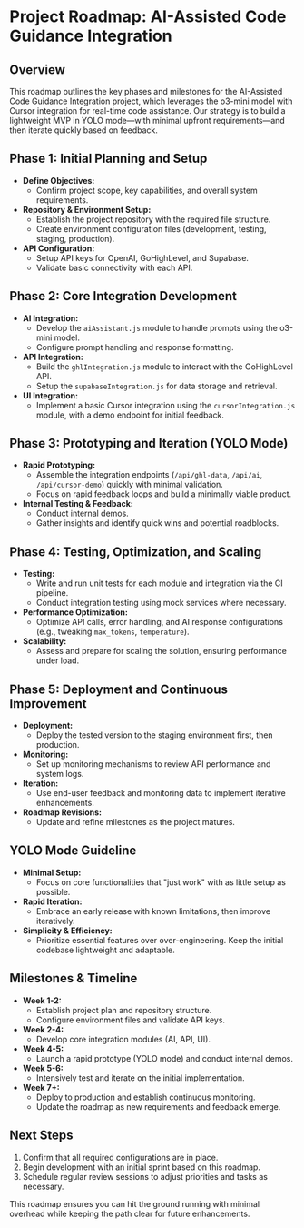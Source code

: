 # Project Roadmap: AI-Assisted Code Guidance Integration

## Overview
This roadmap outlines the key phases and milestones for the AI-Assisted Code Guidance Integration project, which leverages the o3-mini model with Cursor integration for real-time code assistance. Our strategy is to build a lightweight MVP in YOLO mode—with minimal upfront requirements—and then iterate quickly based on feedback.

## Phase 1: Initial Planning and Setup
- **Define Objectives:**  
  - Confirm project scope, key capabilities, and overall system requirements.
- **Repository & Environment Setup:**  
  - Establish the project repository with the required file structure.
  - Create environment configuration files (development, testing, staging, production).
- **API Configuration:**  
  - Setup API keys for OpenAI, GoHighLevel, and Supabase.
  - Validate basic connectivity with each API.

## Phase 2: Core Integration Development
- **AI Integration:**  
  - Develop the `aiAssistant.js` module to handle prompts using the o3-mini model.
  - Configure prompt handling and response formatting.
- **API Integration:**  
  - Build the `ghlIntegration.js` module to interact with the GoHighLevel API.
  - Setup the `supabaseIntegration.js` for data storage and retrieval.
- **UI Integration:**  
  - Implement a basic Cursor integration using the `cursorIntegration.js` module, with a demo endpoint for initial feedback.

## Phase 3: Prototyping and Iteration (YOLO Mode)
- **Rapid Prototyping:**  
  - Assemble the integration endpoints (`/api/ghl-data`, `/api/ai`, `/api/cursor-demo`) quickly with minimal validation.
  - Focus on rapid feedback loops and build a minimally viable product.
- **Internal Testing & Feedback:**  
  - Conduct internal demos.
  - Gather insights and identify quick wins and potential roadblocks.

## Phase 4: Testing, Optimization, and Scaling
- **Testing:**  
  - Write and run unit tests for each module and integration via the CI pipeline.
  - Conduct integration testing using mock services where necessary.
- **Performance Optimization:**  
  - Optimize API calls, error handling, and AI response configurations (e.g., tweaking `max_tokens`, `temperature`).
- **Scalability:**  
  - Assess and prepare for scaling the solution, ensuring performance under load.

## Phase 5: Deployment and Continuous Improvement
- **Deployment:**  
  - Deploy the tested version to the staging environment first, then production.
- **Monitoring:**  
  - Set up monitoring mechanisms to review API performance and system logs.
- **Iteration:**  
  - Use end-user feedback and monitoring data to implement iterative enhancements.
- **Roadmap Revisions:**  
  - Update and refine milestones as the project matures.

## YOLO Mode Guideline
- **Minimal Setup:**  
  - Focus on core functionalities that "just work" with as little setup as possible.
- **Rapid Iteration:**  
  - Embrace an early release with known limitations, then improve iteratively.
- **Simplicity & Efficiency:**  
  - Prioritize essential features over over-engineering. Keep the initial codebase lightweight and adaptable.

## Milestones & Timeline
- **Week 1-2:**  
  - Establish project plan and repository structure.
  - Configure environment files and validate API keys.
- **Week 2-4:**  
  - Develop core integration modules (AI, API, UI).
- **Week 4-5:**  
  - Launch a rapid prototype (YOLO mode) and conduct internal demos.
- **Week 5-6:**  
  - Intensively test and iterate on the initial implementation.
- **Week 7+:**  
  - Deploy to production and establish continuous monitoring.
  - Update the roadmap as new requirements and feedback emerge.

## Next Steps
1. Confirm that all required configurations are in place.
2. Begin development with an initial sprint based on this roadmap.
3. Schedule regular review sessions to adjust priorities and tasks as necessary.

This roadmap ensures you can hit the ground running with minimal overhead while keeping the path clear for future enhancements. 